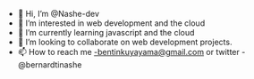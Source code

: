 - 👋 Hi, I’m @Nashe-dev
- 👀 I’m interested in web development and the cloud
- 🌱 I’m currently learning javascript and the cloud
- 💞️ I’m looking to collaborate on web development projects.
- 📫 How to reach me -bentinkuyayama@gmail.com or twitter - @bernardtinashe

<!---
Nashe-dev/Nashe-dev is a ✨ special ✨ repository because its `README.md` (this file) appears on your GitHub profile.
You can click the Preview link to take a look at your changes.
--->
